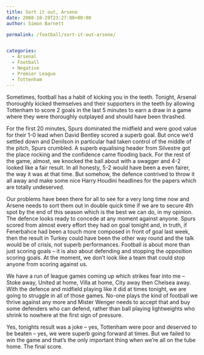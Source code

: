 ```yaml
---
title: Sort it out, Arsene
date: 2008-10-29T23:27:08+00:00
author: Simon Barnett

permalink: /football/sort-it-out-arsene/


categories:
  - Arsenal
  - Football
  - Negative
  - Premier League
  - Tottenham
---
```

Sometimes, football has a habit of kicking you in the teeth. Tonight, Arsenal thoroughly kicked themselves and their supporters in the teeth by allowing Tottenham to score 2 goals in the last 5 minutes to earn a draw in a game where they were thoroughly outplayed and should have been thrashed.

<!--more-->

For the first 20 minutes, Spurs dominated the midfield and were good value for their 1-0 lead when David Bentley scored a superb goal. But once we&#8217;d settled down and Denilson in particular had taken control of the middle of the pitch, Spurs crumbled. A superb equalising header from Silvestre got the place rocking and the confidence came flooding back. For the rest of the game, almost, we knocked the ball about with a swagger and 4-2 looked like a fair result. In all honesty, 5-2 would have been a even fairer, the way it was at that time. But somehow, the defence contrived to throw it all away and make some nice Harry Houdini headlines for the papers which are totally undeserved.

Our problems have been there for all to see for a very long time now and Arsene needs to sort them out in double quick time if we are to secure 4th spot by the end of this season which is the best we can do, in my opinion. The defence looks ready to concede at any moment against anyone. Spurs scored from almost every effort they had on goal tonight and, in truth, if Fenerbahce had been a touch more composed in front of goal last week, then the result in Turkey could have been the other way round and the talk would be of crisis, not superb performances. Football is about more than just scoring goals &#8211; it is also about defending and stopping the opposition scoring goals. At the moment, we don&#8217;t look like a team that could stop anyone from scoring against us.

We have a run of league games coming up which strikes fear into me &#8211; Stoke away, United at home, Villa at home, City away then Chelsea away. With the defence and midfield playing like it did at times tonight, we are going to struggle in all of those games. No-one plays the kind of football we thrive against any more and Mister Wenger needs to accept that and buy some defenders who can defend, rather than ball playing lightweights who shrink to nowhere at the first sign of pressure.

Yes, tonights result was a joke &#8211; yes, Tottenham were poor and deserved to be beaten &#8211; yes, we were superb going forward at times. But we failed to win the game and that&#8217;s the only important thing when we&#8217;re all on the tube home. The final score.
